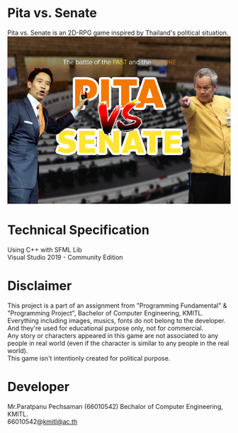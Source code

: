 # Pita vs. Senate
Pita vs. Senate is an 2D-RPG game inspired by Thailand's political situation.
![Screenshot](Assets/Player/pita-vs-senate-800-600-full.png)

# Technical Specification
Using C++ with SFML Lib <br/>
Visual Studio 2019 - Community Edition


# Disclaimer
This project is a part of an assignment from "Programming Fundamental" & "Programming Project", Bachelor of Computer Engineering, KMITL.<br/>
Everything including images, musics, fonts do not belong to the developer. And they're used for educational purpose only, not for commercial.<br/>
Any story or characters appeared in this game are not associated to any people in real world (even if the character is similar to any people in the real world).<br/>
This game isn't intentionly created for political purpose.

# Developer
Mr.Paratpanu Pechsaman (66010542) Bechalor of Computer Engineering, KMITL. <br/>
66010542@kmitl@ac.th
